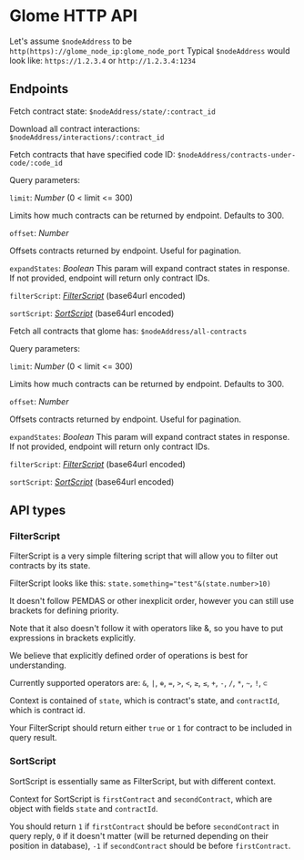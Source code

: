 # Glome HTTP API

Let's assume `$nodeAddress` to be `http(https)://glome_node_ip:glome_node_port`
Typical `$nodeAddress` would look like: `https://1.2.3.4` or `http://1.2.3.4:1234`

## Endpoints

Fetch contract state:
``$nodeAddress/state/:contract_id``

Download all contract interactions:
``$nodeAddress/interactions/:contract_id``

Fetch contracts that have specified code ID:
``$nodeAddress/contracts-under-code/:code_id``

Query parameters:

`limit`: *Number* (0 < limit <= 300)

Limits how much contracts can be returned by endpoint. Defaults to 300.

`offset`: *Number*

Offsets contracts returned by endpoint. Useful for pagination.

`expandStates`: *Boolean*
This param will expand contract states in response. If not provided, endpoint will return only contract IDs.

`filterScript`: *[FilterScript](#filterscript)* (base64url encoded)

`sortScript`: *[SortScript](#sortscript)* (base64url encoded)

Fetch all contracts that glome has:
``$nodeAddress/all-contracts``

Query parameters:

`limit`: *Number* (0 < limit <= 300)

Limits how much contracts can be returned by endpoint. Defaults to 300.

`offset`: *Number*

Offsets contracts returned by endpoint. Useful for pagination.

`expandStates`: *Boolean*
This param will expand contract states in response. If not provided, endpoint will return only contract IDs.

`filterScript`: *[FilterScript](#filterscript)* (base64url encoded)

`sortScript`: *[SortScript](#sortscript)* (base64url encoded)

## API types

### FilterScript

FilterScript is a very simple filtering script that will allow you to filter out contracts by its state.

FilterScript looks like this: `state.something="test"&(state.number>10)`

It doesn't follow PEMDAS or other inexplicit order, however you can still use brackets for defining priority.

Note that it also doesn't follow it with operators like &, so you have to put expressions in brackets explicitly. 

We believe that explicitly defined order of operations is best for understanding.

Currently supported operators are: `&`, `|`, `⊕`, `=`, `>`, `<`, `≥`, `≤`, `+`, `-`, `/`, `*`, `~`, `!`, `⊂`

Context is contained of `state`, which is contract's state, and `contractId`, which is contract id.

Your FilterScript should return either `true` or `1` for contract to be included in query result.

### SortScript

SortScript is essentially same as FilterScript, but with different context.

Context for SortScript is `firstContract` and `secondContract`, which are object with fields `state` and `contractId`.

You should return `1` if `firstContract` should be before `secondContract` in query reply, `0` if it doesn't matter (will be returned depending on their position in database), `-1` if `secondContract` should be before `firstContract`. 

